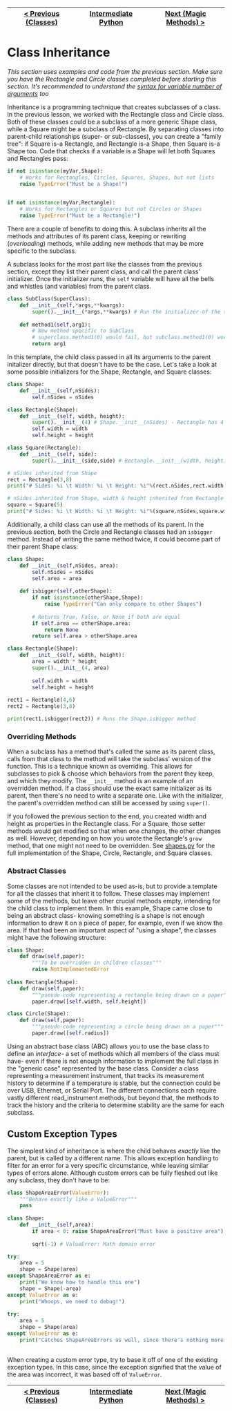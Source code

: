 |[< Previous (Classes)](classes.md) | [Intermediate Python](../README.md)| [Next (Magic Methods) >](magicmethod.md) |
|----|----|----|

# Class Inheritance

_This section uses examples and code from the previous section. Make sure you have the Rectangle and Circle classes completed before starting this section.
It's recommended to understand the [syntax for variable number of arguments](../Functions/argskwargs.md) too_

Inheritance is a programming technique that creates subclasses of a class. In the previous lesson, we worked with the Rectangle class and Circle class. Both
of these classes could be a subclass of a more generic Shape class, while a Square might be a subclass of Rectangle. By separating classes into parent-child
relationships (super- or sub-classes), you can create a "family tree": if Square is-a Rectangle, and Rectangle is-a Shape, then Square is-a Shape too. Code
that checks if a variable is a Shape will let both Squares and Rectangles pass:

```python
if not isinstance(myVar,Shape):
	# Works for Rectangles, Circles, Squares, Shapes, but not lists
	raise TypeError("Must be a Shape!")
	

if not isinstance(myVar,Rectangle):
	# Works for Rectangles or Squares but not Circles or Shapes
	raise TypeError("Must be a Rectangle!")
```

There are a couple of benefits to doing this. A subclass inherits all the methods and attributes of its parent class, keeping or rewriting (_overloading_)
methods, while adding new methods that may be more specific to the subclass.

A subclass looks for the most part like the classes from the previous section, except they list their parent class, and call the parent class' initializer. Once the initializer
runs, the `self` variable will have all the bells and whistles (and variables) from the parent class.

```python
class SubClass(SuperClass):
	def __init__(self,*args,**kwargs):
		super().__init__(*args,**kwargs) # Run the initializer of the superclass.
		
	def method1(self,arg1):
		# New method specific to SubClass
		# superclass.method1(0) would fail, but subclass.method1(0) works
		return arg1
```
In this template, the child class passed in all its arguments to the parent initalizer directly, but that doesn't have to be the case.
Let's take a look at some possible initializers for the Shape, Rectangle, and Square classes:

```python
class Shape:
	def __init__(self,nSides):
		self.nSides = nSides

class Rectangle(Shape):
	def __init__(self, width, height):
		super().__init__(4) # Shape.__init__(nSides) - Rectangle has 4 sides, always
		self.width = width
		self.height = height

class Square(Rectangle):
	def __init__(self, side):
		super().__init__(side,side) # Rectangle.__init__(width, height)

# nSides inherited from Shape
rect = Rectangle(3,8)
print("# Sides: %i \t Width: %i \t Height: %i"%(rect.nSides,rect.width,rect.height))

# nSides inherited from Shape, width & height inherited from Rectangle
square = Square(5)
print("# Sides: %i \t Width: %i \t Height: %i"%(square.nSides,square.width,square.height))
```

Additionally, a child class can use all the methods of its parent. In the previous section, both the Circle and Rectangle
classes had an `isbigger` method. Instead of writing the same method twice, it could become part of their parent Shape class:
```python
class Shape:
	def __init__(self,nSides, area):
		self.nSides = nSides
		self.area = area
		
	def isbigger(self,otherShape):
		if not isinstance(otherShape,Shape):
			raise TypeError("Can only compare to other Shapes")
		
		# Returns True, False, or None if both are equal
		if self.area == otherShape.area:
			return None
		return self.area > otherShape.area

class Rectangle(Shape):
	def __init__(self, width, height):
		area = width * height
		super().__init__(4, area)
		
		self.width = width
		self.height = height
		
rect1 = Rectangle(4,6)
rect2 = Rectangle(3,8)

print(rect1.isbigger(rect2)) # Runs the Shape.isbigger method
```

### Overriding Methods
When a subclass has a method that's called the same as its parent class, calls from that class to the method will take the
subclass' version of the function. This is a technique known as overriding. This allows for subclasses to pick & choose which
behaviors from the parent they keep, and which they modify. The `__init__` method is an example of an overridden method. If
a class should use the exact same initializer as its parent, then there's no need to write a separate one. Like with the
initializer, the parent's overridden method can still be accessed by using `super()`.

If you followed the previous section to the end, you created width and height as properties in the Rectangle class. For a Square,
those setter methods would get modified so that when one changes, the other changes as well. However, depending on how you
wrote the Rectangle's `grow` method, that one might not need to be overridden. See [shapes.py](shapes.py) for the full implementation
of the Shape, Circle, Rectangle, and Square classes.

### Abstract Classes
Some classes are not intended to be used as-is, but to provide a template for all the classes that inherit it to follow. These
classes may implement some of the methods, but leave other crucial methods empty, intending for the child class to implement them.
In this example, Shape came close to being an abstract class- knowing something is a shape is not enough information to draw it
on a piece of paper, for example, even if we know the area. If that had been an important aspect of "using a shape", the classes
might have the following structure:

```python
class Shape:
	def draw(self,paper):
		"""To be overridden in children classes"""
		raise NotImplementedError
		
class Rectangle(Shape):
	def draw(self,paper):
		"""pseudo-code representing a rectangle being drawn on a paper"""
		paper.draw([self.width, self.height])

class Circle(Shape):
	def draw(self,paper):
		"""pseudo-code representing a circle being drawn on a paper"""
		paper.draw([self.radius])
```

Using an abstract base class (ABC) allows you to use the base class to define an _interface_- a set of methods which all members
of the class must have- even if there is not enough information to implement the full class in the "generic case" represented by
the base class. Consider a class representing a measurement instrument, that tracks its measurement history to determine if a temperature is stable, but
the connection could be over USB, Ethernet, or Serial Port. The different connections each require vastly different read_instrument methods,
but beyond that, the methods to track the history and the criteria to determine stability are the same for each subclass.


## Custom Exception Types
The simplest kind of inheritance is where the child behaves *exactly* like the parent, but is called by a different name.
This allows exception handling to filter for an error for a very specific circumstance, while leaving similar types of errors
alone. Although custom errors can be fully fleshed out like any subclass, they don't have to be:
```python
class ShapeAreaError(ValueError):
	"""Behave exactly like a ValueError"""
	pass
	
class Shape:
	def __init__(self,area):
		if area < 0: raise ShapeAreaError("Must have a positive area")
		
		sqrt(-1) # ValueError: Math domain error

try:
	area = 5
	shape = Shape(area)
except ShapeAreaError as e:
	print("We know how to handle this one")
	shape = Shape(-area)
except ValueError as e:
	print("Whoops, we need to debug!")
	
try:
	area = 5
	shape = Shape(area)
except ValueError as e:
	print("Catches ShapeAreaErrors as well, since there's nothing more specific to catch it")
	
``` 
When creating a custom error type, try to base it off of one of the existing exception types. In this case,
since the exception signified that the value of the area was incorrect, it was based off of `ValueError`.

|[< Previous (Classes)](classes.md) | [Intermediate Python](../README.md)| [Next (Magic Methods) >](magicmethod.md) |
|----|----|----|